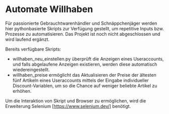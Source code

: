 # Automate Willhaben

Für passionierte Gebrauchtwarenhändler und Schnäppchenjäger werden hier pythonbasierte Skripts zur Verfügung gestellt, um repetitive Inputs bzw. Prozesse zu automatisieren. 
Das Projekt ist noch nicht abgeschlossen und wird laufend ergänzt.

Bereits verfügbare Skripts:
 - willhaben_neu_einstellen.py überprüft die Anzeigen eines Useraccounts, und falls abgelaufene Anzeigen existieren, werden diese automatisch wiedereingestellt.
 - willhaben_preise ermöglicht das Aktualisieren der Preise der ältesten fünf Artikeln eines Useraccounts mittels der Eingabe individueller Discount-Variablen, um so die Chance auf weniger beliebte Artikel zu erhöhen.

Um die Interaktion von Skript und Browser zu ermöglichen, wird die Erweiterung Selenium [https://www.selenium.dev/] benötigt.
